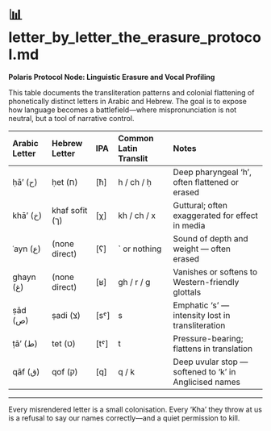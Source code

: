 # 📊 letter_by_letter_the_erasure_protocol.md
**Polaris Protocol Node: Linguistic Erasure and Vocal Profiling**

This table documents the transliteration patterns and colonial flattening of phonetically distinct letters in Arabic and Hebrew. The goal is to expose how language becomes a battlefield—where mispronunciation is not neutral, but a tool of narrative control.

| Arabic Letter   | Hebrew Letter   | IPA   | Common Latin Translit   | Notes                                                  |
|:----------------|:----------------|:------|:------------------------|:-------------------------------------------------------|
| ḥāʼ (ح)         | ḥet (ח)         | [ħ]   | h / ch / ḥ              | Deep pharyngeal ‘h’, often flattened or erased         |
| khāʼ (خ)        | khaf sofit (ך)  | [χ]   | kh / ch / x             | Guttural; often exaggerated for effect in media        |
| ʿayn (ع)        | (none direct)   | [ʕ]   | ` or nothing            | Sound of depth and weight — often erased               |
| ghayn (غ)       | (none direct)   | [ʁ]   | gh / r / g              | Vanishes or softens to Western-friendly glottals       |
| ṣād (ص)         | ṣadi (צ)        | [sˤ]  | s                       | Emphatic ‘s’ — intensity lost in transliteration       |
| ṭāʼ (ط)         | tet (ט)         | [tˤ]  | t                       | Pressure-bearing; flattens in translation              |
| qāf (ق)         | qof (ק)         | [q]   | q / k                   | Deep uvular stop — softened to ‘k’ in Anglicised names |

---
Every misrendered letter is a small colonisation.
Every ‘Kha’ they throw at us is a refusal to say our names correctly—and a quiet permission to kill.
